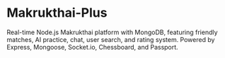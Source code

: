 # Makrukthai-Plus
Real-time Node.js Makrukthai platform with MongoDB, featuring friendly matches, AI practice, chat, user search, and rating system. Powered by Express, Mongoose, Socket.io, Chessboard, and Passport.
